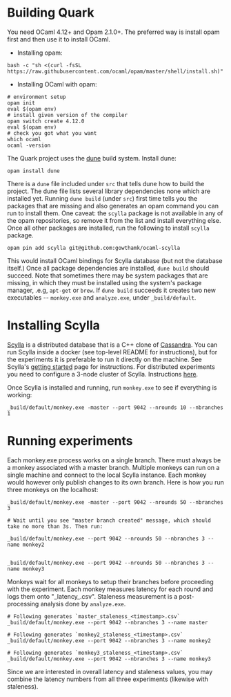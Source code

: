 Building Quark
==================

You need OCaml 4.12+ and Opam 2.1.0+. The preferred way is install
opam first and then use it to install OCaml.

* Installing opam:

```
bash -c "sh <(curl -fsSL https://raw.githubusercontent.com/ocaml/opam/master/shell/install.sh)"
```

* Installing OCaml with opam:

```
# environment setup
opam init
eval $(opam env)
# install given version of the compiler
opam switch create 4.12.0
eval $(opam env)
# check you got what you want
which ocaml
ocaml -version
```

The Quark project uses the [dune](https://dune.build/) build system.
Install dune:

```
opam install dune
```

There is a `dune` file included under `src` that tells dune how to
build the project. The dune file lists several library dependencies
none which are installed yet. Running `dune build` (under `src`) first
time tells you the packages that are missing and also generates an
opam command you can run to install them. One caveat: the `scylla`
package is not available in any of the opam repositories, so remove it
from the list and install everything else. Once all other packages are
installed, run the following to install `scylla` package.

```
opam pin add scylla git@github.com:gowthamk/ocaml-scylla
```

This would install OCaml bindings for Scylla database (but not the
database itself.) Once all package dependencies are installed, `dune
build` should succeed. Note that sometimes there may be system
packages that are missing, in which they must be installed using the
system's package manager, .e.g, `apt-get` or `brew`. If `dune build`
succeeds it creates two new executables -- `monkey.exe` and
`analyze.exe`, under `_build/default`.

Installing Scylla
=================

[Scylla](https://www.scylladb.com/) is a distributed database that is
a C++ clone of [Cassandra](https://cassandra.apache.org/_/index.html).
You can run Scylla inside a docker (see top-level README for
instructions), but for the experiments it is preferable to run it
directly on the machine. See Scylla's [getting
started](https://docs.scylladb.com/getting-started/) page for
instructions. For distributed experiments you need to configure a
3-node cluster of Scylla. Instructions
[here](https://docs.scylladb.com/operating-scylla/procedures/cluster-management/create-cluster/).

Once Scylla is installed and running, run `monkey.exe` to see if
everything is working:

```
_build/default/monkey.exe -master --port 9042 --nrounds 10 --nbranches 1
```

Running experiments
===================

Each monkey.exe process works on a single branch. There must always be
a monkey associated with a master branch. Multiple monkeys can run on
a single machine and connect to the local Scylla instance. Each monkey
would however only publish changes to its own branch. Here is how you
run three monkeys on the localhost:

```
_build/default/monkey.exe -master --port 9042 --nrounds 50 --nbranches 3

# Wait until you see "master branch created" message, which should
take no more than 3s. Then run:

_build/default/monkey.exe --port 9042 --nrounds 50 --nbranches 3 --name monkey2


_build/default/monkey.exe --port 9042 --nrounds 50 --nbranches 3 --name monkey3
```

Monkeys wait for all monkeys to setup their branches before proceeding
with the experiment. Each monkey measures latency for each round and
logs them onto "<monkey-name>\_latency\_<timestamp>.csv". Staleness
measurement is a post-processing analysis done by `analyze.exe`.

```
# Following generates `master_staleness_<timestamp>.csv`
_build/default/monkey.exe --port 9042 --nbranches 3 --name master

# Following generates `monkey2_staleness_<timestamp>.csv`
_build/default/monkey.exe --port 9042 --nbranches 3 --name monkey2

# Following generates `monkey3_staleness_<timestamp>.csv`
_build/default/monkey.exe --port 9042 --nbranches 3 --name monkey3
```

Since we are interested in overall latency and staleness values, you
may combine the latency numbers from all three
experiments (likewise with staleness).

